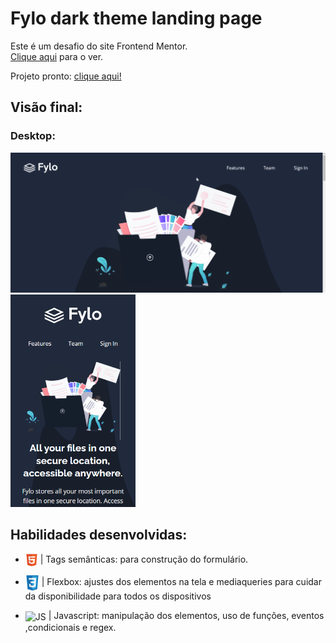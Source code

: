# Fylo dark theme landing page
Este é um desafio do site Frontend Mentor.<br>  [Clique aqui](https://www.frontendmentor.io/challenges/fylo-dark-theme-landing-page-5ca5f2d21e82137ec91a50fd) para o ver.

Projeto pronto: [clique aqui!](https://jessica-os.github.io/Fylo-dark-theme-landing-page-/)
## Visão final:

### Desktop:
<img src="./src/images/fylo-dark-theme.gif" alt="video da pagina no desktop">

<img width="200" src="./src/images/fylo-dark-theme-mobile.gif" alt="video da pagina no mobile">


## Habilidades desenvolvidas:
- <img align="center" alt="HTML" height="20" width="20" src="https://raw.githubusercontent.com/devicons/devicon/master/icons/html5/html5-original.svg">  | Tags semânticas: para construção do formulário.

- <img align="center" alt="CSS" height="25" width="22" src="https://raw.githubusercontent.com/devicons/devicon/master/icons/css3/css3-original.svg"> | Flexbox: ajustes dos elementos na tela e mediaqueries para cuidar da disponibilidade para todos os dispositivos

- <img align="center" alt="JS" height="18" width="20" src="https://cdn.jsdelivr.net/gh/devicons/devicon/icons/javascript/javascript-original.svg" /> | Javascript: manipulação dos elementos, uso de funções, eventos ,condicionais e regex.